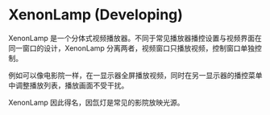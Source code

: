 # XenonLamp (Developing)

XenonLamp 是一个分体式视频播放器。不同于常见播放器播控设置与视频界面在同一窗口的设计，XenonLamp 分离两者，视频窗口只播放视频，控制窗口单独控制。

例如可以像电影院一样，在一显示器全屏播放视频，同时在另一显示器的播控菜单中调整播放列表，播放画面不受干扰。

XenonLamp 因此得名，因氙灯是常见的影院放映光源。

